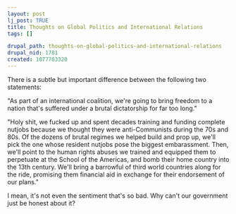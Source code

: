 ```yaml
--- 
layout: post
lj_post: TRUE
title: Thoughts on Global Politics and International Relations
tags: []

drupal_path: thoughts-on-global-politics-and-international-relations
drupal_nid: 1781
created: 1077703320
---
```

There is a subtle but important difference between the following two statements:

"As part of an international coalition, we're going to bring freedom to a nation that's suffered under a brutal dictatorship for far too long."

"Holy shit, we fucked up and spent decades training and funding complete nutjobs because we thought they were anti-Communists during the 70s and 80s. Of the dozens of brutal regimes we helped build and prop up, we'll pick the one whose resident nutjobs pose the biggest embarassment. Then, we'll point to the human rights abuses we trained and equipped them to perpetuate at the School of the Americas, and bomb their home country into the 13th century. We'll bring a barrowful of third world countries along for the ride, promising them financial aid in exchange for their endorsement of our plans."

I mean, it's not even the sentiment that's so bad. Why can't our government just be honest about it?
